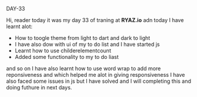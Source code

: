 DAY-33


Hi, reader today it was my day 33 of traning at **RYAZ.io**  adn today I have learnt alot:


* How to toogle theme from light to dart and dark to light
* I have also dow with ui of my to do list and I have started js
* Learnt how to use childerelementcount 
* Added some functionality to my to do liast

and so on I have also learnt how to use word wrap to add more reponsiveness and which helped me alot in giving responsiveness I have also faced some issues in js but I have solved and I will completing this and doing futhure in next days.